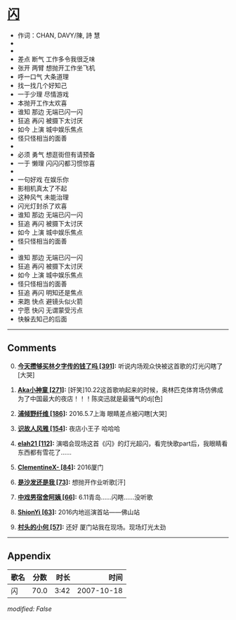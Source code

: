 # [闪](https://music.163.com/song?id=65455)

* 作词：CHAN, DAVY/陳, 詩 慧
*
*
* 差点 断气 工作多令我很乏味
* 张开 两臂 想抛开工作坐飞机
* 呼一口气 大条道理
* 找一找几个好知己
* 一于少理 尽情游戏
* 本抛开工作太欢喜
* 谁知 那边 无端已闪一闪
* 狂追 再闪 被摄下太讨厌
* 如今 上演 城中娱乐焦点
* 怪只怪相当的面善
* 
* 必须 勇气 想逛街但有请预备
* 一于 懒理 闪闪闪都习惯惊喜
* 
* 一句好戏 在娱乐你
* 影相机真太了不起
* 这种风气 未能治理
* 闪光灯封杀了欢喜
* 谁知 那边 无端已闪一闪
* 狂追 再闪 被摄下太讨厌
* 如今 上演 城中娱乐焦点
* 怪只怪相当的面善
* 
* 谁知 那边 无端已闪一闪
* 狂追 再闪 被摄下太讨厌
* 如今 上演 城中娱乐焦点
* 怪只怪相当的面善
* 狂追 再闪 明知还是焦点
* 来跑 快点 避镜头似火箭
* 宁愿 快闪 无谓蒙受污点
* 快躲去知己的后面


---

## Comments
0. **[今天攒够买林夕字传的钱了吗 \[391\]](https://music.163.com/#/user/home?id=75733018):** 听说内场观众快被这首歌的灯光闪瞎了[大哭]

1. **[Aka小神童 \[271\]](https://music.163.com/#/user/home?id=107960063):** [奸笑]10.22这首歌响起来的时候，奥林匹克体育场仿佛成为了中国最大的夜店！！！陈奕迅就是最骚气的dj[色]

2. **[浦倾野纤维 \[186\]](https://music.163.com/#/user/home?id=95542538):** 2016.5.7上海 眼睛差点被闪瞎[大哭]

3. **[识故人风雅 \[154\]](https://music.163.com/#/user/home?id=43100117):** 夜店小王子 哈哈哈

4. **[elah21 \[112\]](https://music.163.com/#/user/home?id=83804977):** 演唱会现场这首《闪》的灯光超闪，看完快歌part后，我眼睛看东西都有雪花了……

5. **[ClementineX- \[84\]](https://music.163.com/#/user/home?id=35006238):** 2016厦门

6. **[是沙发还是我 \[73\]](https://music.163.com/#/user/home?id=100040917):** 想抛开作业听歌[汗]

7. **[中戏男宿舍阿姨 \[66\]](https://music.163.com/#/user/home?id=55978772):** 6.11青岛……闪瞎……没听歌

8. **[ShionYi \[63\]](https://music.163.com/#/user/home?id=86856263):** 2016内地巡演首站——佛山站

9. **[村头的小何 \[57\]](https://music.163.com/#/user/home?id=130802254):** 还好 厦门站我在现场。现场灯光太劲



---

## Appendix

|歌名|分数|时长|时间|
|:---|:---:|---:|---:|
|闪|70.0|3:42|2007-10-18

*modified: False*